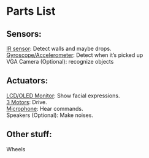 # Parts List

## Sensors:
[IR sensor](https://www.conrad.nl/nl/p/joy-it-sen-ky032ir-ir-zender-geschikt-voor-serie-arduino-bbc-micro-bit-raspberry-pi-1-stuk-s-2306254.html?utm_source=google&utm_medium=surfaces&utm_campaign=shopping-feed&utm_content=free-google-shopping-clicks&utm_term=2306254&utm_source=google&utm_medium=cpc&utm_campaign=NL+-+PMAX+-+Nonbrand+-+High&utm_id=17213980048&gad_source=1&gclid=Cj0KCQjwqIm_BhDnARIsAKBYcmtxKPBZ3wB7a56HW1Kniv0JdFNnxn3NaXW-wvnmEj8jNSHNbS7zSKkaAtaEEALw_wcB#productTechData): Detect walls and maybe drops.  
[Gyroscope/Accelerometer](https://www.conrad.nl/nl/p/joy-it-mpu6050-versnellingssensor-geschikt-voor-serie-bbc-micro-bit-arduino-raspberry-pi-rock-pi-banana-pi-c-cont-2136256.html#productTechData): Detect when it’s picked up  
VGA Camera (Optional): recognize objects  

## Actuators:
[LCD/OLED Monitor](https://nl.rs-online.com/web/p/lcd-monochrome-displays/0564422?gb=s): Show facial expressions.  
[3 Motors](https://nl.rs-online.com/web/p/dc-motors/2389709?gb=s): Drive.  
[Microphone](https://nl.rs-online.com/web/p/microphones/2836478?gb=s): Hear commands.  
Speakers (Optional): Make noises.  

## Other stuff:
Wheels  
